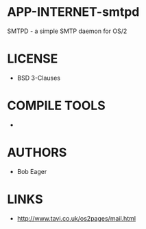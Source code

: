 # APP-INTERNET-smtpd
SMTPD - a simple SMTP daemon for OS/2

LICENSE
===============
* BSD 3-Clauses

COMPILE TOOLS
===============
* 
 
AUTHORS
===============
* Bob Eager

LINKS
===============
* http://www.tavi.co.uk/os2pages/mail.html

